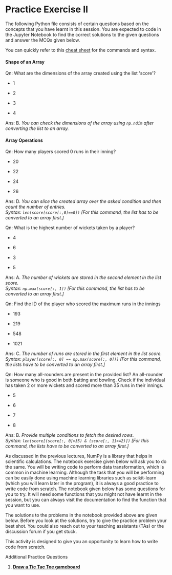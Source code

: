 # Practice Exercise II

The following Python file consists of certain questions based on the concepts that you have learnt in this session. You are expected to code in the Jupyter Notebook to find the correct solutions to the given questions and answer the MCQs given below.

You can quickly refer to this [cheat sheet](https://cheatography.com/mdesai96/cheat-sheets/numpy-cheat-sheet/pdf/) for the commands and syntax.

#### Shape of an Array

Qn: What are the dimensions of the array created using the list 'score'?

- 1

- 2  

- 3

- 4

Ans: B. *You can check the dimensions of the array using `np.ndim` after converting the list to an array.*

#### Array Operations

Qn: How many players scored 0 runs in their inning?

- 20

- 22

- 24

- 26

Ans: D. *You can slice the created array over the asked condition and then count the number of entries.  
Syntax: `len(score[score[:,0]==0])` [For this command, the list has to be converted to an array first.]*

Qn: What is the highest number of wickets taken by a player?

- 4

- 6

- 3

- 5

Ans: A. *The number of wickets are stored in the second element in the list score.  
Syntax: `np.max(score[:, 1])` [For this command, the list has to be converted to an array first.]*

Qn: Find the ID of the player who scored the maximum runs in the innings

- 193

- 219

- 548

- 1021

Ans: C. *The number of runs are stored in the first element in the list score.  
Syntax: `player[score[:, 0] == np.max(score[:, 0])]` [For this command, the lists have to be converted to an array first.]*

Qn: How many all-rounders are present in the provided list? An all-rounder is someone who is good in both batting and bowling. Check if the individual has taken 2 or more wickets and scored more than 35 runs in their innings.  

- 5

- 6

- 7

- 8

Ans: B. *Provide multiple conditions to fetch the desired rows.  
Syntax: `len(score[(score[:, 0]>35) & (score[:, 1]>=2)])` [For this command, the lists have to be converted to an array first.]*

As discussed in the previous lectures, NumPy is a library that helps in scientific calculations. The notebook exercise given below will ask you to do the same. You will be writing code to perform data transformation, which is common in machine learning. Although the task that you will be performing can be easily done using machine learning libraries such as scikit-learn (which you will learn later in the program), it is always a good practice to write code from scratch. The notebook given below has some questions for you to try. It will need some functions that you might not have learnt in the session, but you can always visit the documentation to find the function that you want to use.

The solutions to the problems in the notebook provided above are given below. Before you look at the solutions, try to give the practice problem your best shot. You could also reach out to your teaching assistants (TAs) or the discussion forum if you get stuck.

This activity is designed to give you an opportunity to learn how to write code from scratch.

Additional Practice Questions

1. **[Draw a Tic Tac Toe gameboard](http://www.practicepython.org/exercise/2015/11/26/27-tic-tac-toe-draw.html)**
